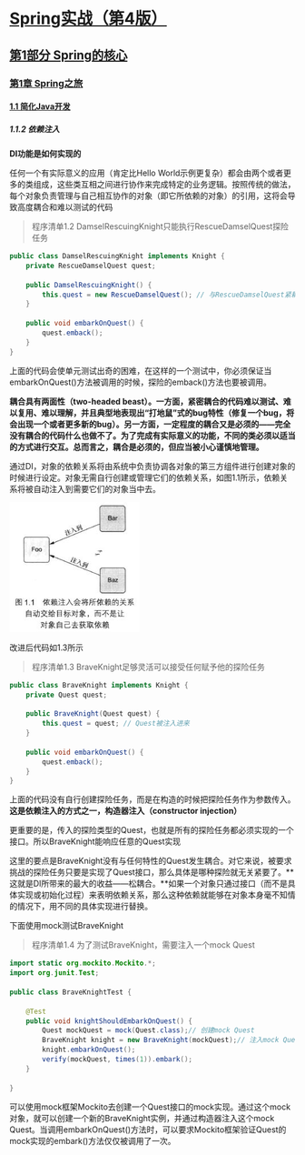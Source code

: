 # [Spring实战（第4版）](../../../../README.md)

## [第1部分 Spring的核心](../../../README.md)

### [第1章 Spring之旅](../../README.md)

#### [1.1 简化Java开发](../README.md)

##### 1.1.2 依赖注入

**DI功能是如何实现的**

任何一个有实际意义的应用（肯定比Hello World示例更复杂）都会由两个或者更多的类组成，这些类互相之间进行协作来完成特定的业务逻辑。按照传统的做法，每个对象负责管理与自己相互协作的对象（即它所依赖的对象）的引用，这将会导致高度耦合和难以测试的代码

> 程序清单1.2 DamselRescuingKnight只能执行RescueDamselQuest探险任务
```Java
public class DamselRescuingKnight implements Knight {
    private RescueDamselQuest quest;

    public DamselRescuingKnight() {
        this.quest = new RescueDamselQuest(); // 与RescueDamselQuest紧耦合
    }

    public void embarkOnQuest() {
        quest.emback();
    }
}
```

上面的代码会使单元测试出奇的困难，在这样的一个测试中，你必须保证当embarkOnQuest()方法被调用的时候，探险的emback()方法也要被调用。

**耦合具有两面性（two-headed beast）。一方面，紧密耦合的代码难以测试、难以复用、难以理解，并且典型地表现出“打地鼠”式的bug特性（修复一个bug，将会出现一个或者更多新的bug）。另一方面，一定程度的耦合又是必须的——完全没有耦合的代码什么也做不了。为了完成有实际意义的功能，不同的类必须以适当的方式进行交互。总而言之，耦合是必须的，但应当被小心谨慎地管理。**

通过DI，对象的依赖关系将由系统中负责协调各对象的第三方组件进行创建对象的时候进行设定。对象无需自行创建或管理它们的依赖关系，如图1.1所示，依赖关系将被自动注入到需要它们的对象当中去。

![图1.1 依赖注入会将所依赖的关系自动交给目标对象，而不是让对象自己去获取依赖](./1.1.JPG "图1.1 依赖注入会将所依赖的关系自动交给目标对象，而不是让对象自己去获取依赖")

改进后代码如1.3所示

> 程序清单1.3 BraveKnight足够灵活可以接受任何赋予他的探险任务
```Java
public class BraveKnight implements Knight {
    private Quest quest;

    public BraveKnight(Quest quest) {
        this.quest = quest; // Quest被注入进来
    }

    public void embarkOnQuest() {
        quest.emback();
    }
}
```

上面的代码没有自行创建探险任务，而是在构造的时候把探险任务作为参数传入。**这是依赖注入的方式之一，构造器注入（constructor injection）**

更重要的是，传入的探险类型的Quest，也就是所有的探险任务都必须实现的一个接口。所以BraveKnight能响应任意的Quest实现

这里的要点是BraveKnight没有与任何特性的Quest发生耦合。对它来说，被要求挑战的探险任务只要是实现了Quest接口，那么具体是哪种探险就无关紧要了。**这就是DI所带来的最大的收益——松耦合。**如果一个对象只通过接口（而不是具体实现或初始化过程）来表明依赖关系，那么这种依赖就能够在对象本身毫不知情的情况下，用不同的具体实现进行替换。

下面使用mock测试BraveKnight

> 程序清单1.4 为了测试BraveKnight，需要注入一个mock Quest
```Java
import static org.mockito.Mockito.*;
import org.junit.Test;

public class BraveKnightTest {
    
    @Test
    public void knightShouldEmbarkOnQuest() {
        Quest mockQuest = mock(Quest.class);// 创建mock Quest
        BraveKnight knight = new BraveKnight(mockQuest);// 注入mock Quest
        knight.embarkOnQuest();
        verify(mockQuest, times(1)).embark();
    }

}
```

可以使用mock框架Mockito去创建一个Quest接口的mock实现。通过这个mock对象，就可以创建一个新的BraveKnight实例，并通过构造器注入这个mock Quest。当调用embarkOnQuest()方法时，可以要求Mockito框架验证Quest的mock实现的embark()方法仅仅被调用了一次。